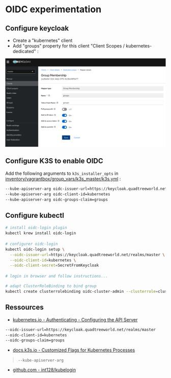 # OIDC experimentation

## Configure keycloak

* Create a "kubernetes" client
* Add "groups" property for this client "Client Scopes / kubernetes-dedicated" :

![keycloak group mapping](img/keycloak-group-mapping.png)

## Configure K3S to enable OIDC

Add the following arguments to `k3s_installer_opts` in [inventory/vagrantbox/group_vars/k3s_master/k3s.yml](../inventory/vagrantbox/group_vars/k3s_master/k3s.yml) :

```bash
--kube-apiserver-arg oidc-issuer-url=https://keycloak.quadtreeworld.net/realms/master
--kube-apiserver-arg oidc-client-id=kubernetes
--kube-apiserver-arg oidc-groups-claim=groups
```

## Configure kubectl

```bash
# install oidc-login plugin
kubectl krew install oidc-login

# configurer oidc-login
kubectl oidc-login setup \
  --oidc-issuer-url=https://keycloak.quadtreeworld.net/realms/master \
  --oidc-client-id=kubernetes \
  --oidc-client-secret=SecretFromKeycloak

# login in browser and follow instructions...
```

```bash
# adapt ClusterRoleBinding to bind group
kubectl create clusterrolebinding oidc-cluster-admin --clusterrole=cluster-admin --group='k8s_admin'
```

## Ressources

* [kubernetes.io - Authenticating - Configuring the API Server](https://kubernetes.io/docs/reference/access-authn-authz/authentication/#configuring-the-api-server)

```bash
--oidc-issuer-url=https://keycloak.quadtreeworld.net/realms/master
--oidc-client-id=kubernetes
--oidc-groups-claim=groups
```

* [docs.k3s.io - Customized Flags for Kubernetes Processes](https://docs.k3s.io/reference/server-config#customized-flags-for-kubernetes-processes)

> `--kube-apiserver-arg`

* [github.com - int128/kubelogin](https://github.com/int128/kubelogin)

